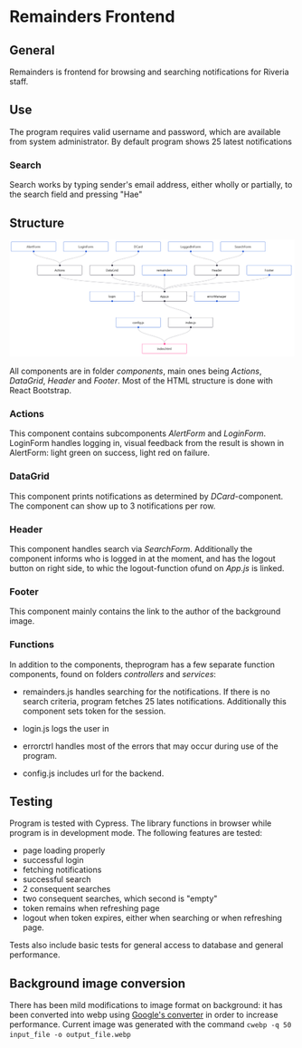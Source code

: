 # Remainders Frontend

## General

Remainders is frontend for browsing and searching notifications for Riveria staff.

## Use

The program requires valid username and password, which are available from system administrator. By default program shows 25 latest notifications

### Search

Search works by typing sender's email address, either wholly or partially, to the search field and pressing "Hae"

## Structure

![Program's structural chart](rakenne.png)

All components are in folder *components*, main ones being *Actions*, *DataGrid*, *Header* and *Footer*. Most of the HTML structure is done with React Bootstrap.

### Actions

This component contains subcomponents *AlertForm* and *LoginForm*. LoginForm handles logging in, visual feedback from the result is shown in AlertForm: light green on success, light red on failure.

### DataGrid

This component prints notifications as determined by *DCard*-component. The component can show up to 3 notifications per row.

### Header

This component handles search via *SearchForm*. Additionally the component informs who is logged in at the moment, and has the logout button on right side, to whic the logout-function ofund on *App.js* is linked.

### Footer

This component mainly contains the link to the author of the background image.

### Functions

In addition to the components, theprogram has a few separate function components, found on folders *controllers* and *services*:

- remainders.js handles searching for the notifications. If there is no search criteria, program fetches 25 lates notifications. Additionally this component sets token for the session.

- login.js logs the user in

- errorctrl handles most of the errors that may occur during use of the program.

- config.js includes url for the backend.

## Testing

Program is tested with Cypress. The library functions in browser while program is in development mode. The following features are tested:

- page loading properly
- successful login
- fetching notifications
- successful search
- 2 consequent searches
- two consequent searches, which second is "empty"
- token remains when refreshing page
- logout when token expires, either when searching or when refreshing page.

Tests also include basic tests for general access to database and general performance.

## Background image conversion

There has been mild modifications to image format on background: it has been converted into webp using [Google's converter](https://developers.google.com/speed/webp) in order to increase performance. Current image was generated with the command `cwebp -q 50 input_file -o output_file.webp`

